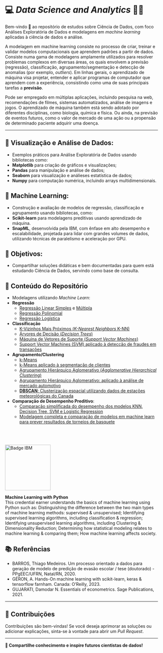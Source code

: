 # 💻 **_Data Science and Analytics_** 🧑‍💻

Bem-vindo 🤗 ao repositório de estudos sobre Ciência de Dados, com foco Análises Exploratória de Dados e modelagens em _machine learning_ aplicadas à ciência de dados e análise. 

A modelagem em machine learning consiste no processo de criar, treinar e validar modelos computacionais que aprendem padrões a partir de dados. Consiste numa gama de modelagens amplamente utilizados para resolver problemas complexos em diversas áreas, os quais envolvem a previsão (regressão), classificação, agrupamento/segmentação e detecção de anomalias (por exemplo, _outliers_). Em linhas gerais, o aprendizado de máquina visa projetar, entender e aplicar programas de computador que aprendem com a experiência, consistindo como uma de suas principais tarefas a **previsão**.

Pode ser empregado em múltiplas aplicações, incluindo pesquisa na web, recomendações de filmes, sistemas automatizados, análise de imagens e jogos. O aprendizado de máquina também está sendo adotado por diferentes disciplinas, como biologia, química e física. 
Ou ainda, na previsão de eventos futuros, como o valor de mercado de uma ação ou a propensão de determinado paciente adquirir uma doença.

---

## 🎯 **Visualização e Análise de Dados:**
- Exemplos práticos para Análise Exploratória de Dados usando bibliotecas como:
- **Matplotlib** para criação de gráficos e visualizações;
- **Pandas** para manipulação e análise de dados;
- **Seaborn** para visualização e análieses estatística de dados;
- **Numpy** para computação numérica, incluindo arrays multidimensionais.

## 🚀 **Machine Learning:** 
- Construção e avaliação de modelos de regressão, classificação e agrupamento usando bibliotecas, como:
- **Scikit-learn** para modelagens preditivas usando aprendizado de máquina.
- **SnapML**, desenvolvida pela IBM, com ênfase em alto desempenho e escalabilidade, projetada para lidar com grandes volumes de dados, utilizando técnicas de paralelismo e aceleração por GPU.

## 🌟 **Objetivos:**
- Compartilhar soluções didáticas e bem documentadas para quem está estudando Ciência de Dados, servindo como base de consulta.

## 📝 **Conteúdo do Repositório**
- Modelagens utilizando _Machine Learn_:
- **Regressão**
  - [Regressão Linear Simples](https://github.com/SampMark/Machine-Learn/blob/main/Simple_Linear_Regression.ipynb) e [Múltipla](https://github.com/SampMark/Machine-Learn/blob/main/Multiple_Linear_Regression.ipynb)
  - [Regressão Polinomial](https://github.com/SampMark/Machine-Learn/blob/main/Polynomial_Regression.ipynb)
  - [Regressão Logística](https://github.com/SampMark/Machine-Learn/blob/main/Logistic_Regression.ipynb)
- **Classificação**
  - [K-Vizinhos Mais Próximos (_K-Nearest Neighbors_ K-NN)](https://github.com/SampMark/Machine-Learn/blob/main/K_Nearest_Neighbors.ipynb)
  - [Árvores de Decisão (_Decision Trees_)](https://github.com/SampMark/Machine-Learn/blob/main/Decision_Trees.ipynb)
  - [Máquina de Vetores de Suporte (_Support Vector Machines_)](https://github.com/SampMark/Machine-Learn/blob/main/SVM_Support_Vector_Machines.ipynb)
  - [Support Vector Machines (SVM) aplicado à detecção de fraudes em transações](https://github.com/SampMark/Machine-Learn/blob/main/SVM_Applied_to_Transaction_Fraud_Detection.ipynb)
- **Agrupamento/Clustering**
  - [k-Means](https://github.com/SampMark/Machine-Learn/blob/main/k_Means_with_a_randomly_generated_dataset.ipynb)
  - [k-Means aplicado à segmentação de clientes](https://github.com/SampMark/Machine-Learn/blob/main/k_Means_applied_to_customer_segmentation.ipynb)
  - [Agrupamento Hierárquico Aglomerativo (_Agglomerative Hierarchical Clustering_)](https://github.com/SampMark/Machine-Learn/blob/main/Agglomerative_Hierarchical_Clustering.ipynb)
  - [Agrupamento Hierárquico Aglomerativo: aplicado à análise de mercado automotivo](https://github.com/SampMark/Machine-Learn/blob/main/Agglomerative_Hierarchical_Clustering_applied_to_automotive_market_analysis.ipynb)
  - [**DBSCAN**: Clusterização espacial utilizando dados de estações meteorológicas do Canada](https://github.com/SampMark/Machine-Learn/blob/main/DBSCAN_Clustering_Weather_Station.ipynb)
- **Comparação de Desempenho Preditivo**:
  - [Comparação simplificada do desempenho dos modelos KNN, Decision Tree, SVM e Logistic Regression](https://github.com/SampMark/Machine-Learn/blob/main/Comparison_Models_for_Predicting_Basketball_Tournament_Outcomes.ipynb)  
  - [Modelagem completa e comparação de modelos em machine learn para prever resultados de torneios de basquete](https://github.com/SampMark/Machine-Learn/blob/main/Prediction_in_Basketball_Tournament_Comparison_Between_Machine_Learn_Models.ipynb)

## <div style="display: flex; align-items: center; gap: 10px; border: 0; padding: 10px;">

  <img src="https://github.com/user-attachments/assets/8d25464f-0d04-450d-907c-c932c6fef15e" alt="Badge IBM" width="150" style="border: none;">

  <p>
    <strong>Machine Learning with Python</strong><br>
    This credential earner understands the basics of machine learning using Python such as: 
    Distinguishing the difference between the two main types of machine learning methods: supervised & unsupervised; 
    Identifying supervised learning algorithms, including classification & regression; 
    Identifying unsupervised learning algorithms, including Clustering & Dimensionality Reduction; 
    Determining how statistical modeling relates to machine learning & comparing them; 
    How machine learning affects society.
  </p>

</div>
    
## 📚 **Referências**

- BARROS, Thiago Medeiros. Um processo orientado a dados para geração de modelo de predição de evasão escolar / tese (doutorado) - PPgEEC/UFRN, Natal/RN, 2020.
- GÉRON, A. Hands-On machine learning with scikit-learn, keras & tensorflow farnham. Canada: O’Reilly, 2023.
- GUJARATI, Damodar N. Essentials of econometrics. Sage Publications, 2021.

---

## 🤝 **Contribuições**

Contribuições são bem-vindas! Se você deseja aprimorar as soluções ou adicionar explicações, sinta-se à vontade para abrir um _Pull Request_.

---

**🚀 Compartilhe conhecimento e inspire futuros cientistas de dados!**
